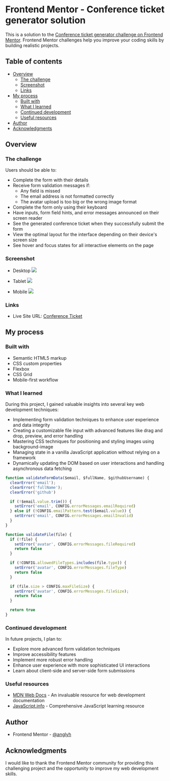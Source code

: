 # Frontend Mentor - Conference ticket generator solution

This is a solution to the [Conference ticket generator challenge on Frontend Mentor](https://www.frontendmentor.io/challenges/conference-ticket-generator-oq5gFIU12w). Frontend Mentor challenges help you improve your coding skills by building realistic projects. 

## Table of contents

- [Overview](#overview)
  - [The challenge](#the-challenge)
  - [Screenshot](#screenshot)
  - [Links](#links)
- [My process](#my-process)
  - [Built with](#built-with)
  - [What I learned](#what-i-learned)
  - [Continued development](#continued-development)
  - [Useful resources](#useful-resources)
- [Author](#author)
- [Acknowledgments](#acknowledgments)

## Overview

### The challenge

Users should be able to:

- Complete the form with their details
- Receive form validation messages if:
  - Any field is missed
  - The email address is not formatted correctly
  - The avatar upload is too big or the wrong image format
- Complete the form only using their keyboard
- Have inputs, form field hints, and error messages announced on their screen reader
- See the generated conference ticket when they successfully submit the form
- View the optimal layout for the interface depending on their device's screen size
- See hover and focus states for all interactive elements on the page

### Screenshot

- Desktop
![](./preview_images/desktop-preview.png)

- Tablet
![](./preview_images/tablet-preview.png)

- Mobile
![](./preview_images/mobile-preview.png)

### Links

- Live Site URL: [Conference Ticket](https://conference-ticket.onrender.com/)

## My process

### Built with

- Semantic HTML5 markup
- CSS custom properties
- Flexbox
- CSS Grid
- Mobile-first workflow

### What I learned

During this project, I gained valuable insights into several key web development techniques:

- Implementing form validation techniques to enhance user experience and data integrity
- Creating a customizable file input with advanced features like drag and drop, preview, and error handling
- Mastering CSS techniques for positioning and styling images using background-image
- Managing state in a vanilla JavaScript application without relying on a framework
- Dynamically updating the DOM based on user interactions and handling asynchronous data fetching

```js
function validateFormData($email, $fullName, $githubUsername) {
  clearError('email');
  clearError('fullName');
  clearError('github')

  if (!$email.value.trim()) {
    setError('email', CONFIG.errorMessages.emailRequired)
  } else if (!CONFIG.emailPattern.test($email.value)) {
    setError('email', CONFIG.errorMessages.emailInvalid)
  }
}

function validateFile(file) {
  if (!file) {
    setError('avatar', CONFIG.errorMessages.fileRequired)
    return false
  }

  if (!CONFIG.allowedFileTypes.includes(file.type)) {
    setError('avatar', CONFIG.errorMessages.fileType)
    return false
  }

  if (file.size > CONFIG.maxFileSize) {
    setError('avatar', CONFIG.errorMessages.fileSize);
    return false
  }

  return true
}
```

### Continued development

In future projects, I plan to:

- Explore more advanced form validation techniques
- Improve accessibility features
- Implement more robust error handling
- Enhance user experience with more sophisticated UI interactions
- Learn about client-side and server-side form submissions

### Useful resources

- [MDN Web Docs](https://developer.mozilla.org/) - An invaluable resource for web development documentation
- [JavaScript.info](https://javascript.info/) - Comprehensive JavaScript learning resource

## Author

- Frontend Mentor - [@anglyh](https://www.frontendmentor.io/profile/yourusername)

## Acknowledgments

I would like to thank the Frontend Mentor community for providing this challenging project and the opportunity to improve my web development skills.